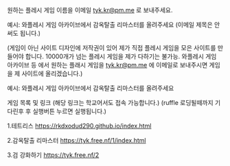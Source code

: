 원하는 플레시 게임 이름을 이메일 tyk.kr@pm.me 로 보내주세요.


예시: 와플레시 게임 아카이브에서 감옥탈출 리마스터를 올려주세요 (이메일 제목은 안써도 됩니다.)


(게임이 아닌 사이트 디자인에 저작권이 있어 제가 직접 플레시 게임을 모은 사이트를 만들어야 합니다. 10000개가 넘는 플레시 게임을 제가 다하기는 불가능.
와플레시 게임 아카이브 등 에서 원하는 플래시 게임을 tyk.kr@pm.me 에 이메일로 보내주시면 게임을 제 사이트에 올리겠습니다.)

예시: 와플레시 게임 아카이브에서 감옥탈출 리마스터를 올려주세요

게임 목록 및 링크 (해당 링크는 학교어서도 접속 가능합니다.) (ruffle 로딩될떼까지 기다린후 후 실행버튼 누르면 실행됩니다.)

1.테트리스 https://rkdxodud290.github.io/index.html

2.감옥탈출 리마스터 https://tyk.free.nf/1/index.html

3.검 강화하기 https://tyk.free.nf/2

